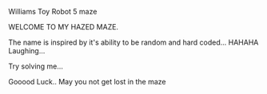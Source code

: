 
Williams Toy Robot 5 maze

WELCOME TO MY HAZED MAZE.

The name is inspired by it's ability to be random and hard coded... HAHAHA Laughing...

Try solving me... 

Gooood Luck.. May you not get lost in the maze

